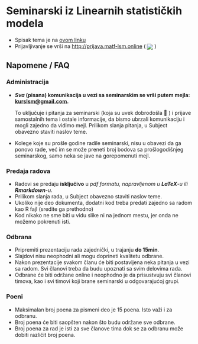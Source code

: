 # Seminarski iz Linearnih statističkih modela

* Spisak tema je na [ovom linku](teme.pdf)
* Prijavljivanje se vrši na http://prijava.matf-lsm.online ( <img src="https://img.shields.io/uptimerobot/status/m783776540-3da45f20f673a158289141b9?label=Server%20Status"
style="display: inline-block; vertical-align: middle;"/> )

## Napomene / FAQ

### Administracija

* ***Sva* (pisana) komunikacija u vezi sa seminarskim se vrši putem mejla: kurslsm@gmail.com.**

    To uključuje i pitanja za seminarski (koja su uvek dobrodošla :slightly_smiling_face: ) i prijave samostalnih tema i ostale informacije, da bismo ubrzali komunikaciju i mogli zajedno da vidimo mejl.
    Prilikom slanja pitanja, u Subject obavezno staviti naslov teme.
* Kolege koje su prošle godine radile seminarski, nisu u obavezi da ga ponovo rade, već im se može preneti broj bodova sa prošlogodišnjeg seminarskog, samo neka se jave na gorepomenuti mejl.

### Predaja radova

* Radovi se predaju **isključivo** u *pdf formatu, napravljenom u **LaTeX**-u ili **Rmarkdown**-u*.
* Prilikom slanja rada, u Subject obavezno staviti naslov teme.
* Ukoliko nije deo dokumenta, dodatni kod treba predati zajedno sa radom kao R fajl (sredite ga prethodno)
* Kod nikako ne sme biti u vidu slike ni na jednom mestu, jer onda ne možemo pokrenuti isti.

### Odbrana

* Pripremiti prezentaciju rada zajednički, u trajanju **do 15min**.
* Slajdovi nisu neophodni ali mogu doprineti kvalitetu odbrane.
* Nakon prezentacije svakom članu će biti postavljena neka pitanja u vezi sa radom. Svi članovi treba da budu upoznati sa svim delovima rada.
* Odbrane će biti održane online i neophodno je da prisustvuju svi članovi timova, kao i svi timovi koji brane seminarski u odgovarajućoj grupi.

### Poeni

* Maksimalan broj poena za pismeni deo je 15 poena. Isto važi i za odbranu.
* Broj poena će biti saopšten nakon što budu održane sve odbrane.
* Broj poena za rad je isti za sve članove tima dok se za odbranu može dobiti različit broj poena.
